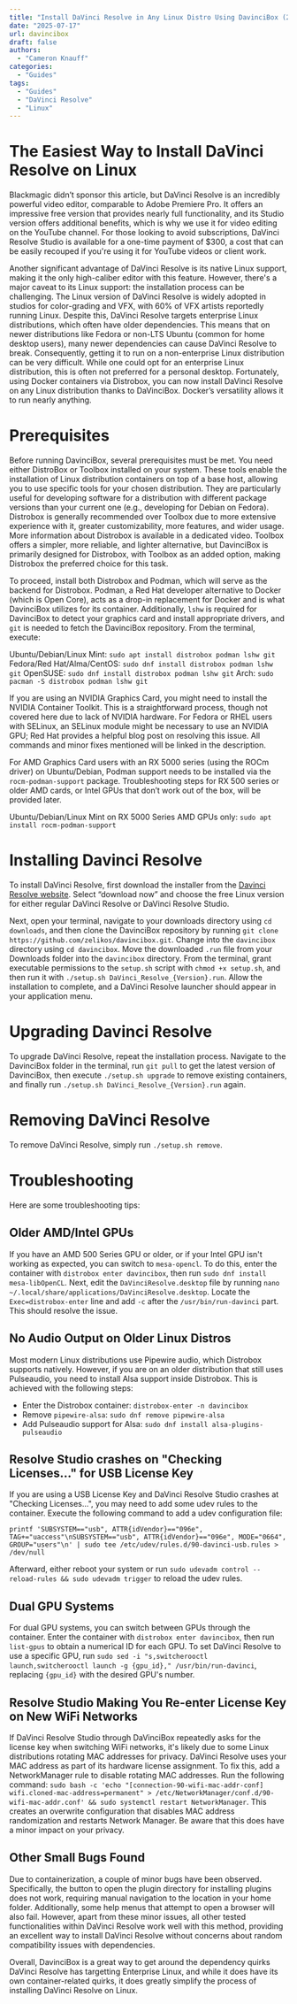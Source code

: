 ```yaml
---
title: "Install DaVinci Resolve in Any Linux Distro Using DavinciBox (2025)"
date: "2025-07-17"
url: davincibox
draft: false
authors:
  - "Cameron Knauff"
categories:
  - "Guides"
tags:
  - "Guides"
  - "DaVinci Resolve"
  - "Linux"
---
```


# The Easiest Way to Install DaVinci Resolve on Linux

Blackmagic didn’t sponsor this article, but DaVinci Resolve is an incredibly powerful video editor, comparable to Adobe Premiere Pro. It offers an impressive free version that provides nearly full functionality, and its Studio version offers additional benefits, which is why we use it for video editing on the YouTube channel. For those looking to avoid subscriptions, DaVinci Resolve Studio is available for a one-time payment of $300, a cost that can be easily recouped if you're using it for YouTube videos or client work.

Another significant advantage of DaVinci Resolve is its native Linux support, making it the only high-caliber editor with this feature. However, there's a major caveat to its Linux support: the installation process can be challenging. The Linux version of DaVinci Resolve is widely adopted in studios for color-grading and VFX, with 60% of VFX artists reportedly running Linux. Despite this, DaVinci Resolve targets enterprise Linux distributions, which often have older dependencies. This means that on newer distributions like Fedora or non-LTS Ubuntu (common for home desktop users), many newer dependencies can cause DaVinci Resolve to break. Consequently, getting it to run on a non-enterprise Linux distribution can be very difficult. While one could opt for an enterprise Linux distribution, this is often not preferred for a personal desktop. Fortunately, using Docker containers via Distrobox, you can now install DaVinci Resolve on any Linux distribution thanks to DaVinciBox. Docker’s versatility allows it to run nearly anything.

# Prerequisites

Before running DavinciBox, several prerequisites must be met. You need either DistroBox or Toolbox installed on your system. These tools enable the installation of Linux distribution containers on top of a base host, allowing you to use specific tools for your chosen distribution. They are particularly useful for developing software for a distribution with different package versions than your current one (e.g., developing for Debian on Fedora). Distrobox is generally recommended over Toolbox due to more extensive experience with it, greater customizability, more features, and wider usage. More information about Distrobox is available in a dedicated video. Toolbox offers a simpler, more reliable, and lighter alternative, but DavinciBox is primarily designed for Distrobox, with Toolbox as an added option, making Distrobox the preferred choice for this task.

To proceed, install both Distrobox and Podman, which will serve as the backend for Distrobox. Podman, a Red Hat developer alternative to Docker (which is Open Core), acts as a drop-in replacement for Docker and is what DavinciBox utilizes for its container. Additionally, `lshw` is required for DavinciBox to detect your graphics card and install appropriate drivers, and `git` is needed to fetch the DavinciBox repository. From the terminal, execute:

Ubuntu/Debian/Linux Mint: `sudo apt install distrobox podman lshw git` 
Fedora/Red Hat/Alma/CentOS: `sudo dnf install distrobox podman lshw git`
OpenSUSE: `sudo dnf install distrobox podman lshw git`
Arch: `sudo pacman -S distrobox podman lshw git`

If you are using an NVIDIA Graphics Card, you might need to install the NVIDIA Container Toolkit. This is a straightforward process, though not covered here due to lack of NVIDIA hardware. For Fedora or RHEL users with SELinux, an SELinux module might be necessary to use an NVIDIA GPU; Red Hat provides a helpful blog post on resolving this issue. All commands and minor fixes mentioned will be linked in the description.

For AMD Graphics Card users with an RX 5000 series (using the ROCm driver) on Ubuntu/Debian, Podman support needs to be installed via the `rocm-podman-support` package. Troubleshooting steps for RX 500 series or older AMD cards, or Intel GPUs that don’t work out of the box, will be provided later.

Ubuntu/Debian/Linux Mint on RX 5000 Series AMD GPUs only: `sudo apt install rocm-podman-support`

# Installing Davinci Resolve

To install DaVinci Resolve, first download the installer from the [Davinci Resolve website](https://www.blackmagicdesign.com/products/davinciresolve). Select “download now” and choose the free Linux version for either regular DaVinci Resolve or DaVinci Resolve Studio.

Next, open your terminal, navigate to your downloads directory using `cd downloads`, and then clone the DavinciBox repository by running `git clone https://github.com/zelikos/davincibox.git`. Change into the `davincibox` directory using `cd davincibox`. Move the downloaded `.run` file from your Downloads folder into the `davincibox` directory. From the terminal, grant executable permissions to the `setup.sh` script with `chmod +x setup.sh`, and then run it with `./setup.sh DaVinci_Resolve_{Version}.run`. Allow the installation to complete, and a DaVinci Resolve launcher should appear in your application menu.

# Upgrading Davinci Resolve

To upgrade DaVinci Resolve, repeat the installation process. Navigate to the DavinciBox folder in the terminal, run `git pull` to get the latest version of DavinciBox, then execute `./setup.sh upgrade` to remove existing containers, and finally run `./setup.sh DaVinci_Resolve_{Version}.run` again.

# Removing DaVinci Resolve

To remove DaVinci Resolve, simply run `./setup.sh remove`.

# Troubleshooting

Here are some troubleshooting tips:

## Older AMD/Intel GPUs

If you have an AMD 500 Series GPU or older, or if your Intel GPU isn't working as expected, you can switch to `mesa-opencl`. To do this, enter the container with `distrobox enter davincibox`, then run `sudo dnf install mesa-libOpenCL`. Next, edit the `DaVinciResolve.desktop` file by running `nano ~/.local/share/applications/DaVinciResolve.desktop`. Locate the `Exec=distrobox-enter` line and add `-c` after the `/usr/bin/run-davinci` part. This should resolve the issue.

## No Audio Output on Older Linux Distros

Most modern Linux distributions use Pipewire audio, which Distrobox supports natively. However, if you are on an older distribution that still uses Pulseaudio, you need to install Alsa support inside Distrobox. This is achieved with the following steps:
* Enter the Distrobox container: `distrobox-enter -n davincibox`
* Remove `pipewire-alsa`: `sudo dnf remove pipewire-alsa`
* Add Pulseaudio support for Alsa: `sudo dnf install alsa-plugins-pulseaudio`

## Resolve Studio crashes on "Checking Licenses..." for USB License Key

If you are using a USB License Key and DaVinci Resolve Studio crashes at "Checking Licenses...", you may need to add some udev rules to the container. Execute the following command to add a udev configuration file:

`printf 'SUBSYSTEM=="usb", ATTR{idVendor}=="096e", TAG+="uaccess"\nSUBSYSTEM=="usb", ATTR{idVendor}=="096e", MODE="0664", GROUP="users"\n' | sudo tee /etc/udev/rules.d/90-davinci-usb.rules > /dev/null`

Afterward, either reboot your system or run `sudo udevadm control --reload-rules && sudo udevadm trigger` to reload the udev rules.

## Dual GPU Systems

For dual GPU systems, you can switch between GPUs through the container. Enter the container with `distrobox enter davincibox`, then run `list-gpus` to obtain a numerical ID for each GPU. To set DaVinci Resolve to use a specific GPU, run `sudo sed -i "s,switcherooctl launch,switcherooctl launch -g {gpu_id}," /usr/bin/run-davinci`, replacing `{gpu_id}` with the desired GPU's number.

## Resolve Studio Making You Re-enter License Key on New WiFi Networks

If DaVinci Resolve Studio through DaVinciBox repeatedly asks for the license key when switching WiFi networks, it's likely due to some Linux distributions rotating MAC addresses for privacy. DaVinci Resolve uses your MAC address as part of its hardware license assignment. To fix this, add a NetworkManager rule to disable rotating MAC addresses. Run the following command: `sudo bash -c 'echo "[connection-90-wifi-mac-addr-conf] wifi.cloned-mac-address=permanent" > /etc/NetworkManager/conf.d/90-wifi-mac-addr.conf' && sudo systemctl restart NetworkManager`. This creates an overwrite configuration that disables MAC address randomization and restarts Network Manager. Be aware that this does have a minor impact on your privacy.

## Other Small Bugs Found

Due to containerization, a couple of minor bugs have been observed. Specifically, the button to open the plugin directory for installing plugins does not work, requiring manual navigation to the location in your home folder. Additionally, some help menus that attempt to open a browser will also fail. However, apart from these minor issues, all other tested functionalities within DaVinci Resolve work well with this method, providing an excellent way to install DaVinci Resolve without concerns about random compatibility issues with dependencies.

Overall, DavinciBox is a great way to get around the dependency quirks DaVinci Resolve has targetting Enterprise Linux, and while it does have its own container-related quirks, it does greatly simplify the process of installing DaVinci Resolve on Linux.